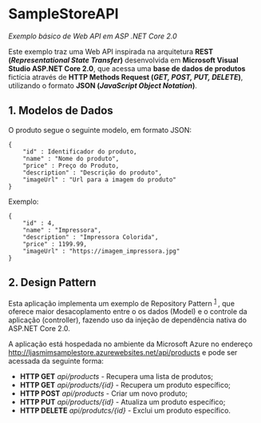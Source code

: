 # SampleStoreAPI
_Exemplo básico de Web API em ASP .NET Core 2.0_

Este exemplo traz uma Web API inspirada na arquitetura **REST (_Representational State Transfer_)** desenvolvida em **Microsoft Visual Studio ASP.NET Core 2.0**, que acessa uma **base de dados de produtos** fictícia através de **HTTP Methods Request (_GET, POST, PUT, DELETE_)**, utilizando o formato **JSON (_JavaScript Object Notation_)**.

## 1. Modelos de Dados

O produto segue o seguinte modelo, em formato JSON:
```
{ 
    "id" : Identificador do produto,
    "name" : "Nome do produto",
    "price" : Preço do Produto,
    "description" : "Descrição do produto",
    "imageUrl" : "Url para a imagem do produto"
}
```
Exemplo:
```
{
    "id" : 4,
    "name" : "Impressora",
    "description" : "Impressora Colorida",
    "price" : 1199.99,
    "imageUrl" : "https://imagem_impressora.jpg"
}
```
## 2. Design Pattern

Esta aplicação implementa um exemplo de Repository Pattern <sup>[1](https://docs.microsoft.com/en-us/aspnet/mvc/overview/older-versions/getting-started-with-ef-5-using-mvc-4/implementing-the-repository-and-unit-of-work-patterns-in-an-asp-net-mvc-application)
</sup>, que oferece maior desacoplamento entre o os dados (Model) e o controle da aplicação (controller), fazendo uso da injeção de dependência nativa do ASP.NET Core 2.0.

A aplicação está hospedada no ambiente da Microsoft Azure no endereço http://ljasmimsamplestore.azurewebsites.net/api/products e pode ser acessada da seguinte forma:

* **HTTP GET** _api/products_ - Recupera uma lista de produtos;
* **HTTP GET** _api/products/{id}_ - Recupera um produto específico;
* **HTTP POST** _api/products_ - Criar um novo produto;
* **HTTP PUT** _api/products/{id}_ - Atualiza um produto específico;
* **HTTP DELETE** _api/produtcs/{id}_ - Exclui um produto específico.

